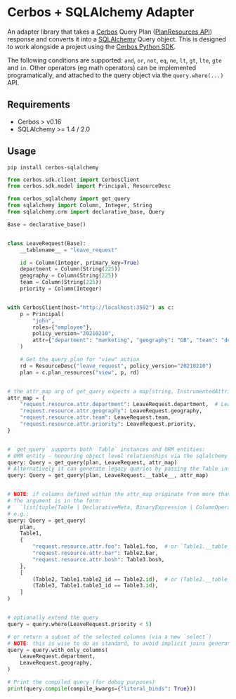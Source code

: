 # Cerbos + SQLAlchemy Adapter

An adapter library that takes a [Cerbos](https://cerbos.dev) Query Plan ([PlanResources API](https://docs.cerbos.dev/cerbos/latest/api/index.html#resources-query-plan)) response and converts it into a [SQLAlchemy](https://docs.sqlalchemy.org/en/14/) Query object. This is designed to work alongside a project using the [Cerbos Python SDK](https://github.com/cerbos/cerbos-sdk-python).

The following conditions are supported: `and`, `or`, `not`, `eq`, `ne`, `lt`, `gt`, `lte`, `gte` and `in`. Other operators (eg math operators) can be implemented programatically, and attached to the query object via the `query.where(...)` API.

## Requirements
- Cerbos > v0.16
- SQLAlchemy >= 1.4 / 2.0

## Usage

```
pip install cerbos-sqlalchemy
```

```python
from cerbos.sdk.client import CerbosClient
from cerbos.sdk.model import Principal, ResourceDesc

from cerbos_sqlalchemy import get_query
from sqlalchemy import Column, Integer, String
from sqlalchemy.orm import declarative_base, Query

Base = declarative_base()


class LeaveRequest(Base):
    __tablename__ = "leave_request"

    id = Column(Integer, primary_key=True)
    department = Column(String(225))
    geography = Column(String(225))
    team = Column(String(225))
    priority = Column(Integer)


with CerbosClient(host="http://localhost:3592") as c:
    p = Principal(
        "john",
        roles={"employee"},
        policy_version="20210210",
        attr={"department": "marketing", "geography": "GB", "team": "design"},
    )

    # Get the query plan for "view" action
    rd = ResourceDesc("leave_request", policy_version="20210210")
    plan = c.plan_resources("view", p, rd)


# the attr_map arg of get_query expects a map[string, InstrumentedAttribute | Column], with cerbos attribute strings mapped to the column/attr instances
attr_map = {
    "request.resource.attr.department": LeaveRequest.department,  # LeaveRequest.__table__.c.department is also allowed
    "request.resource.attr.geography": LeaveRequest.geography,
    "request.resource.attr.team": LeaveRequest.team,
    "request.resource.attr.priority": LeaveRequest.priority,
}


# `get_query` supports both `Table` instances and ORM entities:
# ORM entity - honouring object level relationships via the sqlalchemy ORM
query: Query = get_query(plan, LeaveRequest, attr_map)
# Alternatively it can generate legacy queries by passing the Table instance
query: Query = get_query(plan, LeaveRequest.__table__, attr_map)


# NOTE: if columns defined within the attr_map originate from more than one table, we need to define a mapping as the optional 4th positional arg to `get_query`.
# The argument is in the form:
#   `list[tuple[Table | DeclarativeMeta, BinaryExpression | ColumnOperators]]`
# e.g.:
query: Query = get_query(
    plan,
    Table1,
    {
        "request.resource.attr.foo": Table1.foo,  # or `Table1.__table__.c.foo`
        "request.resource.attr.bar": Table2.bar,
        "request.resource.attr.bosh": Table3.bosh,
    },
    [
        (Table2, Table1.table2_id == Table2.id),  # or (Table2.__table__, Table1.__table__.c.table2_id == Table2.__table__.c.id)
        (Table3, Table1.table3_id == Table3.id),
    ]
)


# optionally extend the query
query = query.where(LeaveRequest.priority < 5)

# or return a subset of the selected columns (via a new `select`)
# NOTE: this is wise to do as standard, to avoid implicit joins generated by sqla `relationship()` usage, if present
query = query.with_only_columns(
    LeaveRequest.department,
    LeaveRequest.geography,
)

# Print the compiled query (for debug purposes)
print(query.compile(compile_kwargs={"literal_binds": True}))
```
